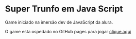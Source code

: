 # Super Trunfo em Java Script
Game iniciado na imersão dev de JavaScript da alura.

O game esta ospedado no GitHub pages para jogar [clique aqui](https://matheusburey.github.io/JavaScript-SuperTrunfo)
